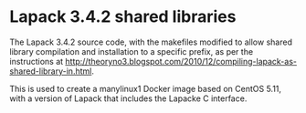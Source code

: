 # Lapack 3.4.2 shared libraries

The Lapack 3.4.2 source code, with the makefiles modified to allow shared library compilation and installation to a specific prefix, as per the instructions at http://theoryno3.blogspot.com/2010/12/compiling-lapack-as-shared-library-in.html.

This is used to create a manylinux1 Docker image based on CentOS 5.11, with a version of Lapack that includes the Lapacke C interface.
